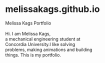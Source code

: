 # melissakags.github.io
Melissa Kags Portfolio
<BR><BR>Hi. I am Melissa Kags, <BR>a mechanical engineering student at<BR> Concordia University.I like solving <BR>problems, making animations and building <BR> things. This is my portfolio.
